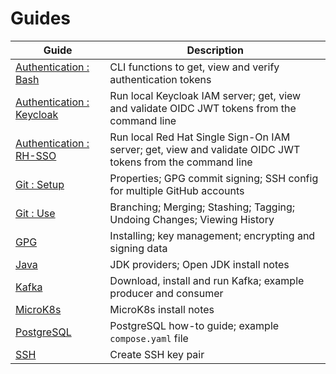 # Guides

| Guide                                                          | Description                                                                                               |
|----------------------------------------------------------------|-----------------------------------------------------------------------------------------------------------|
| [Authentication : Bash](authentication/bash/README.md)         | CLI functions to get, view and verify authentication tokens                                               |
| [Authentication : Keycloak](authentication/keycloak/README.md) | Run local Keycloak IAM server; get, view and validate OIDC JWT tokens from the command line               |
| [Authentication : RH-SSO](authentication/rh-sso/README.md)     | Run local Red Hat Single Sign-On IAM server; get, view and validate OIDC JWT tokens from the command line |
| [Git : Setup](git/setup/README.md)                             | Properties; GPG commit signing; SSH config for multiple GitHub accounts                                   |
| [Git : Use](git/use/README.md)                                 | Branching; Merging; Stashing; Tagging; Undoing Changes; Viewing History                                   |
| [GPG](gpg/README.md)                                           | Installing; key management; encrypting and signing data                                                   |
| [Java](java/README.md)                                         | JDK providers; Open JDK install notes                                                                     |
| [Kafka](kafka/README.md)                                       | Download, install and run Kafka; example producer and consumer                                            |
| [MicroK8s](kubernetes/microk8s/README.md)                      | MicroK8s install notes                                                                                    |
| [PostgreSQL](postgres/README.md)                               | PostgreSQL how-to guide; example `compose.yaml` file                                                      |
| [SSH](ssh/README.md)                                           | Create SSH key pair                                                                                       |

